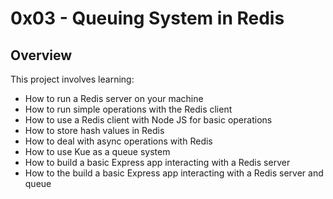 # 0x03 - Queuing System in Redis

## Overview
This project involves learning:
 - How to run a Redis server on your machine
 - How to run simple operations with the Redis client
 - How to use a Redis client with Node JS for basic operations
 - How to store hash values in Redis
 - How to deal with async operations with Redis
 - How to use Kue as a queue system
 - How to build a basic Express app interacting with a Redis server
 - How to the build a basic Express app interacting with a Redis server and queue